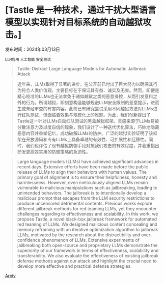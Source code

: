 # [Tastle 是一种技术，通过干扰大型语言模型以实现针对目标系统的自动越狱攻击。]

发布时间：2024年03月13日

`LLM应用` `人工智能` `安全测试`

> Tastle: Distract Large Language Models for Automatic Jailbreak Attack

> 近年来，LLMs取得了显著的进步，在公开前已付出了巨大努力以确保其行为符合人类价值观，主要目标在于保证其有益、诚实及无害。然而，即便是精心校准的LLMs也无法幸免于诸如越狱之类的恶意操控，从而引发意料之外的行为。所谓越狱，即刻意构造能够规避LLM安全限制的恶意提示，进而生成未经审查的有害内容。此前已有研究尝试采用不同越狱方法对LLMs进行红队测试，但面临着效果与规模化上的难题。为此，我们创新提出了Tastle这一针对LLMs自动红队测试的黑盒越狱框架。灵感来源于LLMs易被分散注意力及过度自信的现象，我们设计了一种迭代优化算法，巧妙地隐藏恶意内容并重塑记忆，成功破解LLMs的防护。广泛的越狱实验证明了该框架在开放源码和专有LLMs上具备卓越的有效性、可扩展性和迁移性。同时，我们也评估了现有越狱防御手段对抗我们攻击的有效程度，并着重指出研发更高效实用的防御策略的急迫性。

> Large language models (LLMs) have achieved significant advances in recent days. Extensive efforts have been made before the public release of LLMs to align their behaviors with human values. The primary goal of alignment is to ensure their helpfulness, honesty and harmlessness. However, even meticulously aligned LLMs remain vulnerable to malicious manipulations such as jailbreaking, leading to unintended behaviors. The jailbreak is to intentionally develop a malicious prompt that escapes from the LLM security restrictions to produce uncensored detrimental contents. Previous works explore different jailbreak methods for red teaming LLMs, yet they encounter challenges regarding to effectiveness and scalability. In this work, we propose Tastle, a novel black-box jailbreak framework for automated red teaming of LLMs. We designed malicious content concealing and memory reframing with an iterative optimization algorithm to jailbreak LLMs, motivated by the research about the distractibility and over-confidence phenomenon of LLMs. Extensive experiments of jailbreaking both open-source and proprietary LLMs demonstrate the superiority of our framework in terms of effectiveness, scalability and transferability. We also evaluate the effectiveness of existing jailbreak defense methods against our attack and highlight the crucial need to develop more effective and practical defense strategies.

[Arxiv](https://arxiv.org/abs/2403.08424)